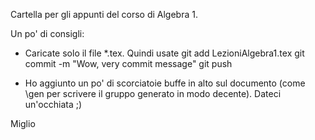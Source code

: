 Cartella per gli appunti del corso di Algebra 1.

Un po' di consigli:

- Caricate solo il file *.tex. Quindi usate
	git add LezioniAlgebra1.tex
	git commit -m "Wow, very commit message"
	git push

- Ho aggiunto un po' di scorciatoie buffe in alto sul documento (come \gen per scrivere il gruppo generato in modo decente). Dateci un'occhiata ;)

Miglio
